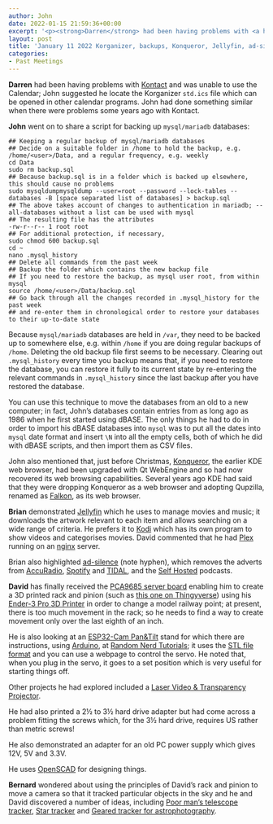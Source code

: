 ```yaml
---
author: John
date: 2022-01-15 21:59:36+00:00
excerpt: '<p><strong>Darren</strong> had been having problems with <a href="https://kontact.kde.org/" type="text/html" role="link">Kontact</a> and was unable to use the Calendar; John suggested he locate the Korganizer <code>std.ics</code> file which can be opened in other calendar programs. John had done something similar when there were problems some years ago with Kontact.</p><p><strong>John</strong> went on to share a script for backing up mysql/mariadb databases:</p>'
layout: post
title: 'January 11 2022 Korganizer, backups, Konqueror, Jellyfin, ad-silence, Thingyverse'
categories:
- Past Meetings
---
```


<p><strong>Darren</strong> had been having problems with <a href="https://kontact.kde.org/" type="text/html" role="link">Kontact</a> and was unable to use the Calendar; John suggested he locate the Korganizer <code>std.ics</code> file which can be opened in other calendar programs. John had done something similar when there were problems some years ago with Kontact.</p><p><strong>John</strong> went on to share a script for backing up <code>mysql/mariadb</code> databases:</p><code>## Keeping a regular backup of mysql/mariadb databases<br>## Decide on a suitable folder in /home to hold the backup, e.g. /home/&lt;user&gt;/Data, and a regular frequency, e.g. weekly<br>cd Data<br>sudo rm backup.sql<br>## Because backup.sql is in a folder which is backed up elsewhere, this should cause no problems<br>sudo mysqldumpmysqldump --user=root --password --lock-tables --databases -B [space separated list of databases] &gt; backup.sql<br>## The above takes account of changes to authentication in mariadb; --all-databases without a list can be used with mysql<br>## The resulting file has the attributes<br>-rw-r--r-- 1 root root<br>## For additional protection, if necessary,<br>sudo chmod 600 backup.sql<br>cd ~<br>nano .mysql_history<br>## Delete all commands from the past week<br>## Backup the folder which contains the new backup file<br>## If you need to restore the backup, as mysql user root, from within mysql<br>source /home/&lt;user&gt;/Data/backup.sql<br>## Go back through all the changes recorded in .mysql_history for the past week<br>## and re-enter them in chronological order to restore your databases to their up-to-date state</code><p>Because <code>mysql/mariadb</code> databases are held in <code>/var</code>, they need to be backed up to somewhere else, e.g. within <code>/home</code> if you are doing regular backups of <code>/home</code>. Deleting the old backup file first seems to be necessary. Clearing out <code>.mysql_history</code> every time you backup means that, if you need to restore the database, you can restore it fully to its current state by re-entering the relevant commands in <code>.mysql_history</code> since the last backup after you have restored the database.</p><p>You can use this technique to move the databases from an old to a new computer; in fact, John’s databases contain entries from as long ago as 1986 when he first started using dBASE. The only things he had to do in order to import his dBASE databases into <code>mysql</code> was to put all the dates into <code>mysql</code> date format and insert <code>\N</code> into all the empty cells, both of which he did with dBASE scripts, and then import them as CSV files.</p><p>John also mentioned that, just before Christmas, <a href="https://apps.kde.org/konqueror/" type="text/html" role="link">Konqueror</a>, the earlier KDE web browser, had been upgraded with Qt WebEngine and so had now recovered its web browsing capabilities. Several years ago KDE had said that they were dropping Konqueror as a web browser and adopting Qupzilla, renamed as <a href="https://www.falkon.org/" type="text/html" role="link">Falkon</a>, as its web browser.</p><p><strong>Brian</strong> demonstrated <a href="https://jellyfin.org/" type="text/html" role="link">Jellyfin</a> which he uses to manage movies and music; it downloads the artwork relevant to each item and allows searching on a wide range of criteria. He prefers it to <a href="https://kodi.tv/" type="text/html" role="link">Kodi</a> which has its own program to show videos and categorises movies. David commented that he had <a href="https://www.plex.tv/" type="text/html" role="link">Plex</a> running on an <a href="https://www.nginx.com/" type="text/html" role="link">nginx</a> server.</p><p>Brian also highlighted <a href="https://github.com/aghontpi/ad-silence" type="text/html" role="link">ad-silence</a> (note hyphen), which removes the adverts from <a href="https://www.accuradio.com/" type="text/html" role="link">AccuRadio</a>, <a href="https://www.spotify.com/uk/" type="text/html" role="link">Spotify</a> and <a href="https://tidal.com/" type="text/html" role="link">TIDAL</a>, and the <a href="https://selfhosted.show/" type="text/html" role="link">Self Hosted</a> podcasts.</p><p><strong>David</strong> has finally received the <a href="https://www.aliexpress.com/item/32466332558.html?spm=a2g0o.productlist.0.0.63922fd3w3u8Vv&algo_pvid=bb735d55-4ff1-42cb-90e2-8d5e63705621&algo_exp_id=bb735d55-4ff1-42cb-90e2-8d5e63705621-0&pdp_ext_f=%7B%22sku_id%22%3A%2210000000511473332%22%7D" type="text/html" role="link">PCA9685 server board</a> enabling him to create a 3D printed rack and pinion (such as <a href="https://www.thingiverse.com/thing:3065174" type="text/html" role="link">this one on Thingyverse</a>) using his <a href="https://www.creality.com/goods-detail/ender-3-pro-3d-printer" type="text/html" role="link">Ender-3 Pro 3D Printer</a> in order to change a model railway point; at present, there is too much movement in the rack; so he needs to find a way to create movement only over the last eighth of an inch.</p><p>He is also looking at an <a href="https://www.thingiverse.com/thing:4621865" type="text/html" role="link">ESP32-Cam Pan&Tilt</a> stand for which there are instructions, using <a href="https://www.arduino.cc/" type="text/html" role="link">Arduino</a>, at <a href="https://randomnerdtutorials.com/esp32-cam-pan-and-tilt-2-axis/" type="text/html" role="link">Random Nerd Tutorials</a>; it uses the <a href="https://en.wikipedia.org/wiki/STL_%28file_format%29" type="text/html" role="link">STL file format</a> and you can use a webpage to control the servo. He noted that, when you plug in the servo, it goes to a set position which is very useful for starting things off.</p><p>Other projects he had explored included a <a href="https://www.instructables.com/Laser-Video-Transparency-Projector/" type="text/html" role="link">Laser Video & Transparency Projector</a>.</p><p>He had also printed a 2½ to 3½ hard drive adapter but had come across a problem fitting the screws which, for the 3½ hard drive, requires US rather than metric screws!</p><p>He also demonstrated an adapter for an old PC power supply which gives 12V, 5V and 3.3V.</p><p>He uses <a href="https://openscad.org/" type="text/html" role="link">OpenSCAD</a> for designing things.</p><p><strong>Bernard</strong> wondered about using the principles of David’s rack and pinion to move a camera so that it tracked particular objects in the sky and he and David discovered a number of ideas, including <a href="https://www.thingiverse.com/thing:2422008" type="text/html" role="link">Poor man’s telescope tracker</a>, <a href="https://www.thingiverse.com/thing:2377686" type="text/html" role="link">Star tracker</a> and <a href="https://www.thingiverse.com/thing:3682870" type="text/html" role="link">Geared tracker for astrophotography</a>.</p>
